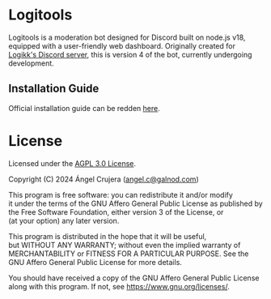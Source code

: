 # Logitools

Logitools is a moderation bot designed for Discord built on node.js v18, equipped with a user-friendly web dashboard. Originally created for [Logikk's Discord server](https://discord.gg/wNrmMfns5n), this is version 4 of the bot, currently undergoing development.


## Installation Guide

Official installation guide can be redden [here](./install.md).

# License

Licensed under the [AGPL 3.0 License](./LICENSE).

Copyright (C) 2024 Ángel Crujera (angel.c@galnod.com)

This program is free software: you can redistribute it and/or modify  
it under the terms of the GNU Affero General Public License as published by  
the Free Software Foundation, either version 3 of the License, or  
(at your option) any later version.

This program is distributed in the hope that it will be useful,  
but WITHOUT ANY WARRANTY; without even the implied warranty of  
MERCHANTABILITY or FITNESS FOR A PARTICULAR PURPOSE. See the  
GNU Affero General Public License for more details.

You should have received a copy of the GNU Affero General Public License  
along with this program. If not, see <https://www.gnu.org/licenses/>.